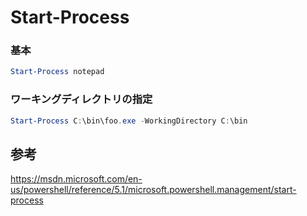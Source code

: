﻿# Start-Process

### 基本

```powershell
Start-Process notepad
```

### ワーキングディレクトリの指定

```powershell
Start-Process C:\bin\foo.exe -WorkingDirectory C:\bin
```

## 参考
https://msdn.microsoft.com/en-us/powershell/reference/5.1/microsoft.powershell.management/start-process
